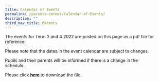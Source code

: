 ```yaml
---
title: Calendar of Events
permalink: /parents-corner/Calendar-of-Events/
description: ""
third_nav_title: Parents
---
```



  
The events for Term 3 and 4 2022 are posted on this page as a pdf file for reference.

Please note that the dates in the event calendar are subject to changes.

Pupils and their parents will be informed if there is a change in the schedule.

Please click **[here](/files/T3%20and%20T4%20Calendar%20For%20Parents%2024%20June%202022.pdf)** to download the file.